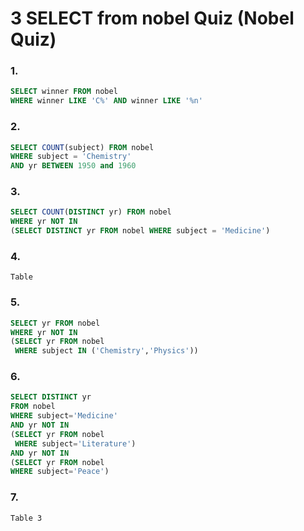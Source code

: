 # 3 SELECT from nobel Quiz (Nobel Quiz)

### 1.

```SQL
SELECT winner FROM nobel
WHERE winner LIKE 'C%' AND winner LIKE '%n'
```

### 2.

```SQL
SELECT COUNT(subject) FROM nobel
WHERE subject = 'Chemistry'
AND yr BETWEEN 1950 and 1960
```

### 3.

```SQL
SELECT COUNT(DISTINCT yr) FROM nobel
WHERE yr NOT IN
(SELECT DISTINCT yr FROM nobel WHERE subject = 'Medicine')
```

### 4.

```
Table
```

### 5.

```SQL
SELECT yr FROM nobel
WHERE yr NOT IN
(SELECT yr FROM nobel
 WHERE subject IN ('Chemistry','Physics'))
```

### 6.

```SQL
SELECT DISTINCT yr
FROM nobel
WHERE subject='Medicine'
AND yr NOT IN
(SELECT yr FROM nobel
 WHERE subject='Literature')
AND yr NOT IN
(SELECT yr FROM nobel
WHERE subject='Peace')
```

### 7.

```
Table 3
```
